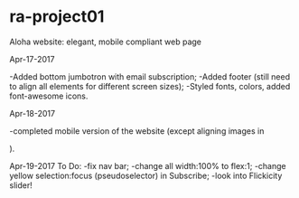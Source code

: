 # ra-project01
Aloha website: elegant, mobile compliant web page

Apr-17-2017

-Added bottom jumbotron with email subscription;
-Added footer (still need to align all elements for different screen sizes);
-Styled fonts, colors, added font-awesome icons.

Apr-18-2017

-completed mobile version of the website (except aligning images in <nav>).

Apr-19-2017
To Do:
  -fix nav bar;
  -change all width:100% to flex:1;
  -change yellow selection:focus (pseudoselector) in Subscribe;
  -look into Flickicity slider!


